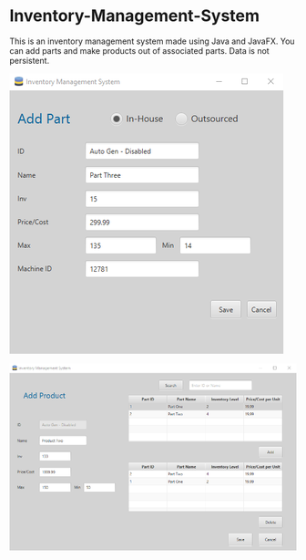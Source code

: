 # Inventory-Management-System

This is an inventory management system made using Java and JavaFX. You can add parts and make products out of associated parts. Data is not persistent.

![Image description](https://raw.githubusercontent.com/Rahbui/Images/master/Add%20Part.png)

![Image description](https://raw.githubusercontent.com/Rahbui/Images/master/Add%20Product.png)
